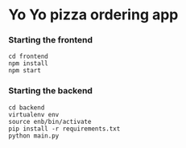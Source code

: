 # Yo Yo pizza ordering app


### Starting the frontend

```
cd frontend
npm install
npm start
```

### Starting the backend

```
cd backend
virtualenv env
source enb/bin/activate
pip install -r requirements.txt
python main.py
```